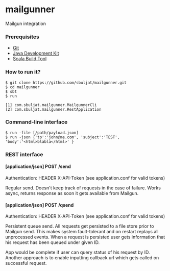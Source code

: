 # mailgunner
Mailgun integration

### Prerequisites

- [Git](https://git-scm.com/)
- [Java Development Kit](http://www.oracle.com/technetwork/java/javase/downloads/jdk8-downloads-2133151.html)
- [Scala Build Tool](http://www.scala-sbt.org/download.html)

### How to run it?

    $ git clone https://github.com/sbuljat/mailgunner.git
    $ cd mailgunner
    $ sbt
    $ run
    
    [1] com.sbuljat.mailgunner.MailgunnerCli
    [2] com.sbuljat.mailgunner.RestApplication
    
### Command-line interface
    
    $ run -file [/path/payload.json]
    $ run -json {'to':'john@me.com', 'subject':'TEST', 'body':'<html>blabla</html>' }
    
### REST interface

#### [application/json] POST  /send
Authentication: HEADER X-API-Token (see application.conf for valid tokens)

Regular send. Doesn't keep track of requests in the case of failure.
Works async, returns response as soon it gets available from Mailgun.

#### [application/json] POST  /qsend
Authentication: HEADER X-API-Token  (see application.conf for valid tokens)

Persistent queue send. All requests get persisted to a file store prior to Mailgun send.
This makes system fault-tolerant and on restart replays all unprocessed events.
When a request is persisted user gets information that his request has been queued under given ID.

App would be complete if user can query status of his request by ID.
Another approach is to enable inputting callback url which gets called on successful request.
